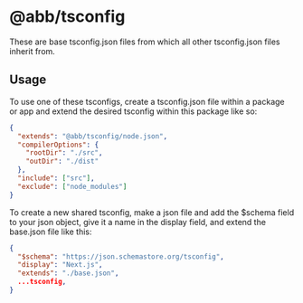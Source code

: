 # @abb/tsconfig

These are base tsconfig.json files from which all other tsconfig.json files inherit from.

## Usage

To use one of these tsconfigs, create a tsconfig.json file within a package or app and extend the desired tsconfig within this package like so:

```json
{
  "extends": "@abb/tsconfig/node.json",
  "compilerOptions": {
    "rootDir": "./src",
    "outDir": "./dist"
  },
  "include": ["src"],
  "exclude": ["node_modules"]
}
```

To create a new shared tsconfig, make a json file and add the $schema field to your json object, give it a name in the display field, and extend the base.json file like this:

```json
{
  "$schema": "https://json.schemastore.org/tsconfig",
  "display": "Next.js",
  "extends": "./base.json",
  ...tsconfig,
}
```

